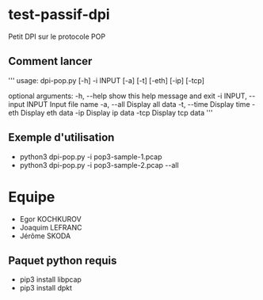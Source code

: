 # test-passif-dpi

Petit DPI sur le protocole POP

## Comment lancer

'''
usage: dpi-pop.py [-h] -i INPUT [-a] [-t] [-eth] [-ip] [-tcp]

optional arguments:
  -h, --help            show this help message and exit
  -i INPUT, --input INPUT
                        Input file name
  -a, --all             Display all data
  -t, --time            Display time
  -eth                  Display eth data
  -ip                   Display ip data
  -tcp                  Display tcp data
'''

## Exemple d'utilisation

* python3 dpi-pop.py -i pop3-sample-1.pcap
* python3 dpi-pop.py -i pop3-sample-2.pcap --all

# Equipe

* Egor KOCHKUROV
* Joaquim LEFRANC
* Jérôme SKODA

## Paquet python requis

* pip3 install libpcap
* pip3 install dpkt
